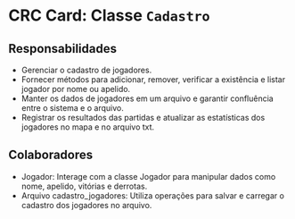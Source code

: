 # CRC Card: Classe `Cadastro`

## Responsabilidades
- Gerenciar o cadastro de jogadores. 
- Fornecer métodos para adicionar, remover, verificar a existência e listar jogador por nome ou apelido.
- Manter os dados de jogadores em um arquivo e garantir confluência entre o sistema e o arquivo.
- Registrar os resultados das partidas e atualizar as estatísticas dos jogadores no mapa e no arquivo txt.

## Colaboradores
- Jogador: Interage com a classe Jogador para manipular dados como nome, apelido, vitórias e derrotas.
- Arquivo cadastro_jogadores: Utiliza operações para salvar e carregar o cadastro dos jogadores no arquivo.
